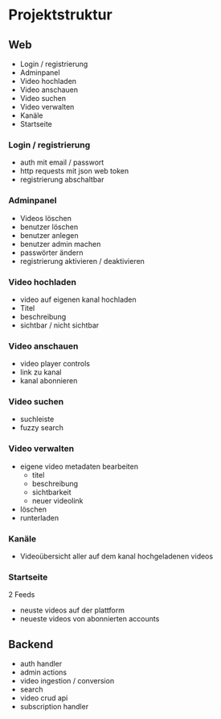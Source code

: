 # Projektstruktur

## Web

- Login / registrierung
- Adminpanel
- Video hochladen
- Video anschauen
- Video suchen
- Video verwalten
- Kanäle
- Startseite

### Login / registrierung

- auth mit email / passwort
- http requests mit json web token
- registrierung abschaltbar

### Adminpanel

- Videos löschen
- benutzer löschen
- benutzer anlegen
- benutzer admin machen
- passwörter ändern
- registrierung aktivieren / deaktivieren

### Video hochladen

- video auf eigenen kanal hochladen
- Titel
- beschreibung
- sichtbar / nicht sichtbar

### Video anschauen

- video player controls
- link zu kanal
- kanal abonnieren

### Video suchen

- suchleiste
- fuzzy search

### Video verwalten

- eigene video metadaten bearbeiten
  - titel
  - beschreibung
  - sichtbarkeit
  - neuer videolink
- löschen
- runterladen

### Kanäle

- Videoübersicht aller auf dem kanal hochgeladenen videos

### Startseite

2 Feeds
- neuste videos auf der plattform
- neueste videos von abonnierten accounts

## Backend

- auth handler
- admin actions
- video ingestion / conversion
- search
- video crud api
- subscription handler
